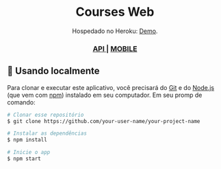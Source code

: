 <h1 align="center">Courses Web</h1>

<div align="center">
   Hospedado no Heroku: <a href="https://courses-crud-web.herokuapp.com/" target="_blank">Demo</a>.
</div>

<div align="center">
  <h3>
    <a href="https://{your-demo-link.your-domain}">
      API
    </a>
    <span> | </span>
    <a href="https://{your-url-to-the-solution}">
      MOBILE
    </a>
  </h3>
</div>

## 🚀 Usando localmente

<!-- Example: -->

Para clonar e executar este aplicativo, você precisará do [Git](https://git-scm.com) e do [Node.js](https://nodejs.org/en/download/) (que vem com [ npm](http://npmjs.com)) instalado em seu computador. Em seu promp de comando:

```bash
# Clonar esse repositório
$ git clone https://github.com/your-user-name/your-project-name

# Instalar as dependências
$ npm install

# Inicie o app
$ npm start
```
